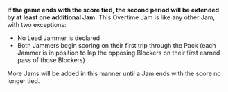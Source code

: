 **If the game ends with the score tied, the second period will be extended by at least one additional Jam.** This Overtime Jam is like any other Jam, with two exceptions:

- No Lead Jammer is declared
- Both Jammers begin scoring on their first trip through the Pack (each Jammer is in position to lap the opposing Blockers on their first earned pass of those Blockers)

More Jams will be added in this manner until a Jam ends with the score no longer tied.